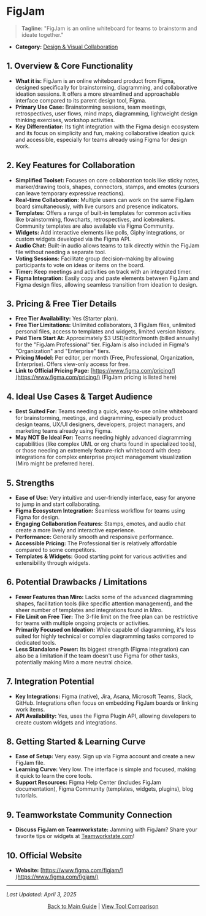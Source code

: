 # FigJam

> **Tagline:** "FigJam is an online whiteboard for teams to brainstorm and ideate together."
*   **Category:** [Design & Visual Collaboration](../category-overview/design-visual-collaboration-overview.md)

## 1. Overview & Core Functionality

*   **What it is:** FigJam is an online whiteboard product from Figma, designed specifically for brainstorming, diagramming, and collaborative ideation sessions. It offers a more streamlined and approachable interface compared to its parent design tool, Figma.
*   **Primary Use Case:** Brainstorming sessions, team meetings, retrospectives, user flows, mind maps, diagramming, lightweight design thinking exercises, workshop activities.
*   **Key Differentiator:** Its tight integration with the Figma design ecosystem and its focus on simplicity and fun, making collaborative ideation quick and accessible, especially for teams already using Figma for design work.

## 2. Key Features for Collaboration

*   **Simplified Toolset:** Focuses on core collaboration tools like sticky notes, marker/drawing tools, shapes, connectors, stamps, and emotes (cursors can leave temporary expressive reactions).
*   **Real-time Collaboration:** Multiple users can work on the same FigJam board simultaneously, with live cursors and presence indicators.
*   **Templates:** Offers a range of built-in templates for common activities like brainstorming, flowcharts, retrospectives, and icebreakers. Community templates are also available via Figma Community.
*   **Widgets:** Add interactive elements like polls, Giphy integrations, or custom widgets developed via the Figma API.
*   **Audio Chat:** Built-in audio allows teams to talk directly within the FigJam file without needing a separate tool.
*   **Voting Sessions:** Facilitate group decision-making by allowing participants to vote on ideas or items on the board.
*   **Timer:** Keep meetings and activities on track with an integrated timer.
*   **Figma Integration:** Easily copy and paste elements between FigJam and Figma design files, allowing seamless transition from ideation to design.

## 3. Pricing & Free Tier Details

*   **Free Tier Availability:** Yes (Starter plan).
*   **Free Tier Limitations:** Unlimited collaborators, 3 FigJam files, unlimited personal files, access to templates and widgets, limited version history.
*   **Paid Tiers Start At:** Approximately $3 USD/editor/month (billed annually) for the "FigJam Professional" tier. FigJam is also included in Figma's "Organization" and "Enterprise" tiers.
*   **Pricing Model:** Per editor, per month (Free, Professional, Organization, Enterprise). Offers view-only access for free.
*   **Link to Official Pricing Page:** [https://www.figma.com/pricing/](https://www.figma.com/pricing/) (FigJam pricing is listed here)

## 4. Ideal Use Cases & Target Audience

*   **Best Suited For:** Teams needing a quick, easy-to-use online whiteboard for brainstorming, meetings, and diagramming, especially product design teams, UX/UI designers, developers, project managers, and marketing teams already using Figma.
*   **May NOT Be Ideal For:** Teams needing highly advanced diagramming capabilities (like complex UML or org charts found in specialized tools), or those needing an extremely feature-rich whiteboard with deep integrations for complex enterprise project management visualization (Miro might be preferred here).

## 5. Strengths

*   **Ease of Use:** Very intuitive and user-friendly interface, easy for anyone to jump in and start collaborating.
*   **Figma Ecosystem Integration:** Seamless workflow for teams using Figma for design.
*   **Engaging Collaboration Features:** Stamps, emotes, and audio chat create a more lively and interactive experience.
*   **Performance:** Generally smooth and responsive performance.
*   **Accessible Pricing:** The Professional tier is relatively affordable compared to some competitors.
*   **Templates & Widgets:** Good starting point for various activities and extensibility through widgets.

## 6. Potential Drawbacks / Limitations

*   **Fewer Features than Miro:** Lacks some of the advanced diagramming shapes, facilitation tools (like specific attention management), and the sheer number of templates and integrations found in Miro.
*   **File Limit on Free Tier:** The 3-file limit on the free plan can be restrictive for teams with multiple ongoing projects or activities.
*   **Primarily Focused on Ideation:** While capable of diagramming, it's less suited for highly technical or complex diagramming tasks compared to dedicated tools.
*   **Less Standalone Power:** Its biggest strength (Figma integration) can also be a limitation if the team doesn't use Figma for other tasks, potentially making Miro a more neutral choice.

## 7. Integration Potential

*   **Key Integrations:** Figma (native), Jira, Asana, Microsoft Teams, Slack, GitHub. Integrations often focus on embedding FigJam boards or linking work items.
*   **API Availability:** Yes, uses the Figma Plugin API, allowing developers to create custom widgets and integrations.

## 8. Getting Started & Learning Curve

*   **Ease of Setup:** Very easy. Sign up via Figma account and create a new FigJam file.
*   **Learning Curve:** Very low. The interface is simple and focused, making it quick to learn the core tools.
*   **Support Resources:** Figma Help Center (includes FigJam documentation), Figma Community (templates, widgets, plugins), blog tutorials.

## 9. Teamworkstate Community Connection

*   **Discuss FigJam on Teamworkstate:** Jamming with FigJam? Share your favorite tips or widgets at [Teamworkstate.com](https://teamworkstate.com/)!

## 10. Official Website

*   **Website:** [https://www.figma.com/figjam/](https://www.figma.com/figjam/)

---

*Last Updated: April 3, 2025*

<p align="center"><a href="../README.md">Back to Main Guide</a> | <a href="../comparison-tables/tool-comparison.md">View Tool Comparison</a></p>
